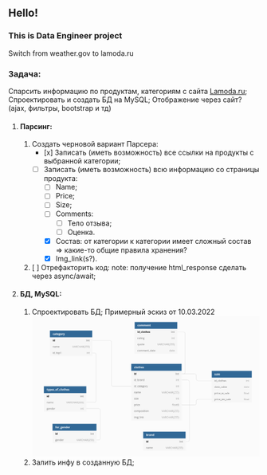 ## Hello!
### This is Data Engineer project

Switch from weather.gov to lamoda.ru

### Задача:
Спарсить информацию по продуктам, категориям с сайта [Lamoda.ru](Lamoda.ru);
Спроектировать и создать БД на MySQL;
Отображение через сайт? (ajax, фильтры, bootstrap и тд)

1. #### Парсинг:
    1. Создать черновой вариант Парсера:
        * [х] Записать (иметь возможность) все ссылки на продукты с выбранной категории;
        * [ ] Записать (иметь возможность) всю информацию со страницы продукта:
            * [ ] Name;
            * [ ] Price;
            * [ ] Size;
            * [ ] Comments:
                * [ ] Тело отзыва;
                * [ ] Оценка.
            * [x] Состав:
                от категории к категории имеет сложный состав => какие-то общие правила хранения?
            * [x] Img_link(s?).
    2. [ ] Отрефакторить код:
        note: получение html_response сделать через async/await;
2. #### БД, MySQL:
    1. Спроектировать БД;
        Примерный эскиз  от 10.03.2022
        ![DB_10.03.2022](/utils/DB_10.03.2022.png)
    2. Залить инфу в созданную БД;

